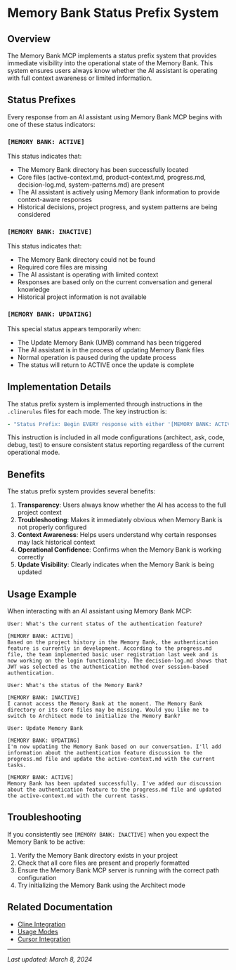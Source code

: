 # Memory Bank Status Prefix System

## Overview

The Memory Bank MCP implements a status prefix system that provides immediate visibility into the operational state of the Memory Bank. This system ensures users always know whether the AI assistant is operating with full context awareness or limited information.

## Status Prefixes

Every response from an AI assistant using Memory Bank MCP begins with one of these status indicators:

### `[MEMORY BANK: ACTIVE]`

This status indicates that:

- The Memory Bank directory has been successfully located
- Core files (active-context.md, product-context.md, progress.md, decision-log.md, system-patterns.md) are present
- The AI assistant is actively using Memory Bank information to provide context-aware responses
- Historical decisions, project progress, and system patterns are being considered

### `[MEMORY BANK: INACTIVE]`

This status indicates that:

- The Memory Bank directory could not be found
- Required core files are missing
- The AI assistant is operating with limited context
- Responses are based only on the current conversation and general knowledge
- Historical project information is not available

### `[MEMORY BANK: UPDATING]`

This special status appears temporarily when:

- The Update Memory Bank (UMB) command has been triggered
- The AI assistant is in the process of updating Memory Bank files
- Normal operation is paused during the update process
- The status will return to ACTIVE once the update is complete

## Implementation Details

The status prefix system is implemented through instructions in the `.clinerules` files for each mode. The key instruction is:

```yaml
- "Status Prefix: Begin EVERY response with either '[MEMORY BANK: ACTIVE]' or '[MEMORY BANK: INACTIVE]' or '[MEMORY BANK: UPDATING]'"
```

This instruction is included in all mode configurations (architect, ask, code, debug, test) to ensure consistent status reporting regardless of the current operational mode.

## Benefits

The status prefix system provides several benefits:

1. **Transparency**: Users always know whether the AI has access to the full project context
2. **Troubleshooting**: Makes it immediately obvious when Memory Bank is not properly configured
3. **Context Awareness**: Helps users understand why certain responses may lack historical context
4. **Operational Confidence**: Confirms when the Memory Bank is working correctly
5. **Update Visibility**: Clearly indicates when the Memory Bank is being updated

## Usage Example

When interacting with an AI assistant using Memory Bank MCP:

```
User: What's the current status of the authentication feature?

[MEMORY BANK: ACTIVE]
Based on the project history in the Memory Bank, the authentication feature is currently in development. According to the progress.md file, the team implemented basic user registration last week and is now working on the login functionality. The decision-log.md shows that JWT was selected as the authentication method over session-based authentication.

User: What's the status of the Memory Bank?

[MEMORY BANK: INACTIVE]
I cannot access the Memory Bank at the moment. The Memory Bank directory or its core files may be missing. Would you like me to switch to Architect mode to initialize the Memory Bank?

User: Update Memory Bank

[MEMORY BANK: UPDATING]
I'm now updating the Memory Bank based on our conversation. I'll add information about the authentication feature discussion to the progress.md file and update the active-context.md with the current tasks.

[MEMORY BANK: ACTIVE]
Memory Bank has been updated successfully. I've added our discussion about the authentication feature to the progress.md file and updated the active-context.md with the current tasks.
```

## Troubleshooting

If you consistently see `[MEMORY BANK: INACTIVE]` when you expect the Memory Bank to be active:

1. Verify the Memory Bank directory exists in your project
2. Check that all core files are present and properly formatted
3. Ensure the Memory Bank MCP server is running with the correct path configuration
4. Try initializing the Memory Bank using the Architect mode

## Related Documentation

- [Cline Integration](cline-integration.md)
- [Usage Modes](usage-modes.md)
- [Cursor Integration](cursor-integration.md)

---

_Last updated: March 8, 2024_
